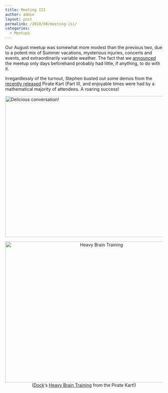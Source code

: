```yaml
---
title: Meeting III
author: admin
layout: post
permalink: /2010/08/meeting-iii/
categories:
  - Meetups
---
```

Our August meetup was somewhat more modest than the previous two, due to a potent mix of Summer vacations, mysterious injuries, concerts and events, and extraordinarily variable weather. The fact that we [announced][1] the meetup only days beforehand probably had little, if anything, to do with it.

Irregardlessly of the turnout, Stephen busted out some demos from the [recently released][2] Pirate Kart (Part II), and enjoyable times were had by a mathematical majority of attendees. A roaring success!

<img class="aligncenter size-full wp-image-41" title="Delicious conversation!" src="{{ site.baseurl }}/{{ site.oldwpdir }}/uploads/2010/08/small1.jpg" alt="Delicious conversation!" width="600" height="450" />

<p style="text-align: center;">
  <img class="aligncenter size-full wp-image-42" title="Heavy Brain Training" src="{{ site.baseurl }}/{{ site.oldwpdir }}/uploads/2010/08/small2.jpg" alt="Heavy Brain Training" width="600" height="450" />(<a href="http://starfruitgames.com/blog/">Dock</a>&#8216;s <a href="http://www.glorioustrainwrecks.com/node/820">Heavy Brain Training</a> from the Pirate Kart!)
</p>

 [1]: http://www.montrealindies.com/?p=34
 [2]: http://www.glorioustrainwrecks.com/wiki/The_529_in_1_Klik_and_Play_Pirate_Kart_Part_II%3A_Klik_Harder